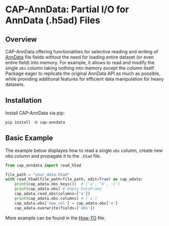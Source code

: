 # CAP-AnnData: Partial I/O for AnnData (.h5ad) Files

## Overview
CAP-AnnData offering functionalities for selective reading and writing of [AnnData](https://pypi.org/project/anndata/) 
file fields without the need for loading entire dataset (or even entire field) into memory. 
For example, it allows to read and modify the single `obs` column taking nothing into memory except the column itself.
Package eager to replicate the original AnnData API as much as possible, 
while providing additional features for efficient data manipulation for heavy datasets.

## Installation
Install CAP-AnnData via pip:

```commandline
pip install -U cap-anndata
```

## Basic Example

The example below displayes how to read a single `obs` column, create new obs column and propagate it to the `.h5ad` file.
```python
from cap_anndata import read_h5ad

file_path = "your_data.h5ad"
with read_h5ad(file_path=file_path, edit=True) as cap_adata:
    print(cap_adata.obs_keys())  # ['a', 'b', 'c']
    print(cap_adata.obs) # Empty DataFrame
    cap_adata.read_obs(columns=['a'])
    print(cap_adata.obs.columns) # ['a']
    cap_adata.obs['new_col'] = cap_adata.obs['a']
    cap_adata.overwrite(fields=['obs'])
```

More example can be found in the [How-TO](https://github.com/cellannotation/cap-anndata/blob/main/HOWTO.md) file. 
